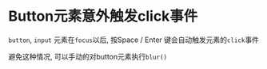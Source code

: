 # Button元素意外触发click事件

`button`, `input` 元素在`focus`以后, 按Space / Enter 键会自动触发元素的`click`事件

避免这种情况, 可以手动的对button元素执行`blur()`